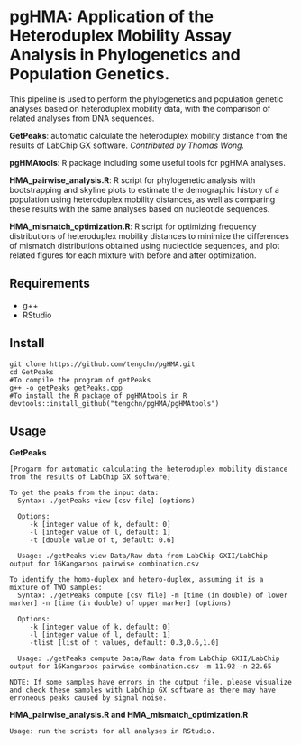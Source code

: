 # pgHMA: Application of the Heteroduplex Mobility Assay Analysis in Phylogenetics and Population Genetics.

This pipeline is used to perform the phylogenetics and population genetic analyses based on heteroduplex mobility data, with the comparison of related analyses from DNA sequences.

**GetPeaks**: automatic calculate the heteroduplex mobility distance from the results of LabChip GX software. *Contributed by Thomas Wong.*

**pgHMAtools**: R package including some useful tools for pgHMA analyses.

**HMA_pairwise_analysis.R**: R script for phylogenetic analysis with bootstrapping and skyline plots to estimate the demographic history of a population using heteroduplex mobility distances, as well as comparing these results with the same analyses based on nucleotide sequences.

**HMA_mismatch_optimization.R**: R script for optimizing frequency distributions of heteroduplex mobility distances to minimize the differences of mismatch distributions obtained using nucleotide sequences, and plot related figures for each mixture with before and after optimization.

## Requirements
- g++
- RStudio

## Install
```
git clone https://github.com/tengchn/pgHMA.git
cd GetPeaks
#To compile the program of getPeaks
g++ -o getPeaks getPeaks.cpp
#To install the R package of pgHMAtools in R
devtools::install_github("tengchn/pgHMA/pgHMAtools")
```

## Usage
**GetPeaks**
```
[Progarm for automatic calculating the heteroduplex mobility distance from the results of LabChip GX software]

To get the peaks from the input data:
  Syntax: ./getPeaks view [csv file] (options)

  Options:
     -k [integer value of k, default: 0]
     -l [integer value of l, default: 1]
     -t [double value of t, default: 0.6]

  Usage: ./getPeaks view Data/Raw data from LabChip GXII/LabChip output for 16Kangaroos pairwise combination.csv

To identify the homo-duplex and hetero-duplex, assuming it is a mixture of TWO samples:
  Syntax: ./getPeaks compute [csv file] -m [time (in double) of lower marker] -n [time (in double) of upper marker] (options)

  Options:
     -k [integer value of k, default: 0]
     -l [integer value of l, default: 1]
     -tlist [list of t values, default: 0.3,0.6,1.0]

  Usage: ./getPeaks compute Data/Raw data from LabChip GXII/LabChip output for 16Kangaroos pairwise combination.csv -m 11.92 -n 22.65

NOTE: If some samples have errors in the output file, please visualize and check these samples with LabChip GX software as there may have erroneous peaks caused by signal noise.
```
**HMA_pairwise_analysis.R and HMA_mismatch_optimization.R**
```
Usage: run the scripts for all analyses in RStudio.
```
